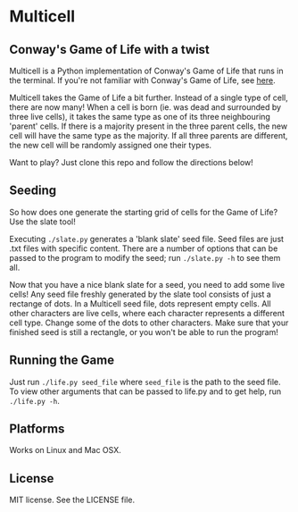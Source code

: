 # Multicell
## Conway's Game of Life with a twist

Multicell is a Python implementation of Conway's Game of Life that runs in the terminal. If you're not familiar with Conway's Game of Life, see [here](http://en.wikipedia.org/wiki/Conway%27s_Game_of_Life).

Multicell takes the Game of Life a bit further. Instead of a single type of cell, there are now many! When a cell is born (ie. was dead and surrounded by three live cells), it takes the same type as one of its three neighbouring 'parent' cells. If there is a majority present in the three parent cells, the new cell will have the same type as the majority. If all three parents are different, the new cell will be randomly assigned one their types.

Want to play? Just clone this repo and follow the directions below!

## Seeding
So how does one generate the starting grid of cells for the Game of Life? Use the slate tool!

Executing `./slate.py` generates a 'blank slate' seed file. Seed files are just .txt files with specific content. There are a number of options that can be passed to the program to modify the seed; run `./slate.py -h` to see them all.

Now that you have a nice blank slate for a seed, you need to add some live cells! Any seed file freshly generated by the slate tool consists of just a rectange of dots. In a Multicell seed file, dots represent empty cells. All other characters are live cells, where each character represents a different cell type. Change some of the dots to other characters. Make sure that your finished seed is still a rectangle, or you won't be able to run the program!

## Running the Game
Just run `./life.py seed_file` where `seed_file` is the path to the seed file. To view other arguments that can be passed to life.py and to get help, run `./life.py -h`.

## Platforms
Works on Linux and Mac OSX.

## License
MIT license. See the LICENSE file.
